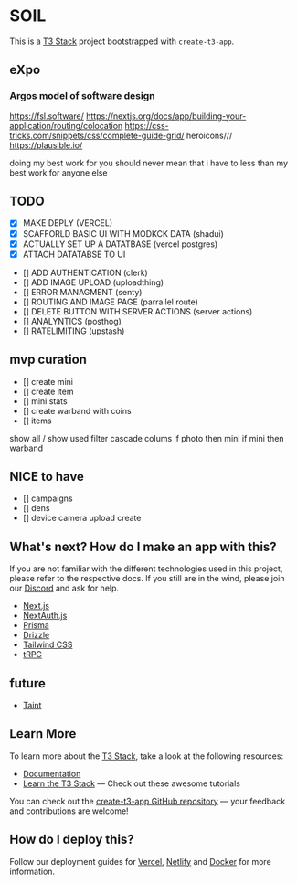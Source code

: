 
# SOIL

This is a [T3 Stack](https://create.t3.gg/) project bootstrapped with `create-t3-app`.


## eXpo

### Argos model of software design

https://fsl.software/
https://nextjs.org/docs/app/building-your-application/routing/colocation
https://css-tricks.com/snippets/css/complete-guide-grid/
heroicons///
https://plausible.io/

doing my best work for you should never mean that i have to less than my best work for anyone else
## TODO

- [x] MAKE DEPLY (VERCEL)
- [x] SCAFFORLD BASIC UI WITH MODKCK DATA (shadui)
- [x] ACTUALLY SET UP A DATATBASE (vercel postgres)
- [x] ATTACH DATATABSE TO UI
- [] ADD AUTHENTICATION (clerk)
- [] ADD IMAGE UPLOAD (uploadthing)
- [] ERROR MANAGMENT (senty)
- [] ROUTING AND IMAGE PAGE (parrallel route)
- [] DELETE BUTTON WITH SERVER ACTIONS (server actions)
- [] ANALYNTICS (posthog)
- [] RATELIMITING (upstash)

## mvp curation

- [] create mini
- [] create item
- [] mini stats
- [] create warband with coins
- [] items

show all / show used filter
cascade colums if photo then mini if mini then warband  

## NICE to have

- [] campaigns
- [] dens
- [] device camera upload create


## What's next? How do I make an app with this?

If you are not familiar with the different technologies used in this project, please refer to the respective docs. If you still are in the wind, please join our [Discord](https://t3.gg/discord) and ask for help.

- [Next.js](https://nextjs.org)
- [NextAuth.js](https://next-auth.js.org)
- [Prisma](https://prisma.io)
- [Drizzle](https://orm.drizzle.team)
- [Tailwind CSS](https://tailwindcss.com)
- [tRPC](https://trpc.io)

## future
- [Taint](https://github.com/reactjs/react.dev/issues/6343)


## Learn More

To learn more about the [T3 Stack](https://create.t3.gg/), take a look at the following resources:

- [Documentation](https://create.t3.gg/)
- [Learn the T3 Stack](https://create.t3.gg/en/faq#what-learning-resources-are-currently-available) — Check out these awesome tutorials

You can check out the [create-t3-app GitHub repository](https://github.com/t3-oss/create-t3-app) — your feedback and contributions are welcome!

## How do I deploy this?

Follow our deployment guides for [Vercel](https://create.t3.gg/en/deployment/vercel), [Netlify](https://create.t3.gg/en/deployment/netlify) and [Docker](https://create.t3.gg/en/deployment/docker) for more information.

